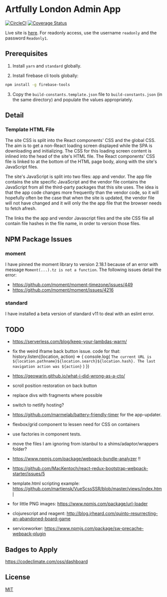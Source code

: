 # Artfully London Admin App

[![CircleCI](https://circleci.com/gh/stevejay/artfullylondon-web-admin.svg?style=svg)](https://circleci.com/gh/stevejay/artfullylondon-web-admin)
[![Coverage Status](https://coveralls.io/repos/github/stevejay/artfullylondon-web-admin/badge.svg?branch=master)](https://coveralls.io/github/stevejay/artfullylondon-web-admin?branch=master)

Live site is [here](https://www.artfully-admin.site).
For readonly access, use the username `readonly` and the password `Readonly1`.

## Prerequisites

1. Install `yarn` and `standard` globally.

2. Install firebase cli tools globally:

```bash
npm install -g firebase-tools
```

3. Copy the `build-constants.template.json` file to `build-constants.json`
(in the same directory) and populate the values appropriately.

## Detail

### Template HTML File

The site CSS is split into the React components' CSS and the global CSS. The aim is to
get a non-React loading screen displayed while the SPA is downloading and initializing.
The CSS for this loading screen content is inlined into the head of the 
site's HTML file. The React components' CSS file is linked to at the bottom 
of the HTML page body, along with the site's JavaScript files.

The site's JavaScript is split into two files: app and vendor. The app file
contains the site specific JavaScript and the vendor file contains the
JavaScript from all the third-party packages that this site uses. The idea
is that the app code changes more frequently than the vendor code, so it will
hopefully often be the case that when the site is updated, the vendor file
will not have changed and it will only the the app file that the browser
needs to fetch afresh.

The links the the app and vendor Javascript files and the site CSS file all
contain file hashes in the file name, in order to version those files.

## NPM Package Issues

### moment

I have pinned the moment library to version 2.18.1 because of an error
with message ```Moment(...).tz is not a function```. The following issues
detail the error:

- https://github.com/moment/moment-timezone/issues/449
- https://github.com/moment/moment/issues/4216

### standard

I have installed a beta version of standard v11 to deal with an eslint error.

## TODO

- https://serverless.com/blog/keep-your-lambdas-warm/
- fix the weird iframe back button issue.
  code for that:
 history.listen((location, action) => {
   console.log(
     `The current URL is ${location.pathname}${location.search}${location.hash}. The last navigation action was ${action}`
   )
 })

- https://geowarin.github.io/what-i-did-wrong-as-a-cto/

- scroll position restoration on back button
- replace divs with fragments where possible
- switch to netlify hosting?
- https://github.com/marmelab/battery-friendly-timer for the app-updater.
- flexbox/grid component to lessen need for CSS on containers
- use factories in component tests.
- move the files I am ignoring from istanbul to a shims/adaptor/wrappers folder?

- https://www.npmjs.com/package/webpack-bundle-analyzer !!
- https://github.com/MacKentoch/react-redux-bootstrap-webpack-starter/issues/5
- template.html scripting example: https://github.com/martiensk/VueScssSSR/blob/master/views/index.html
- for little PNG images: https://www.npmjs.com/package/url-loader
- clojurescript and reagent: http://blog.jrheard.com/quinto-resurrecting-an-abandoned-board-game
- serviceworker: https://www.npmjs.com/package/sw-precache-webpack-plugin

## Badges to Apply

https://codeclimate.com/oss/dashboard

## License

[MIT](LICENSE)

